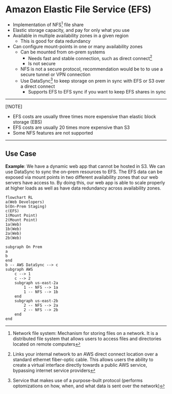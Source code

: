 # Amazon Elastic File Service (EFS)
- Implementation of NFS[^1] file share
- Elastic storage capacity, and pay for only what you use
- Available in multiple availability zones in a given region
    - This is good for data redundancy
- Can configure mount-points in one or many availability zones
    - Can be mounted from on-prem systems
        - Needs fast and stable connection, such as direct connect[^2]
        - Is not secure
    - NFS is not a secure protocol, recommendation would be to to use a secure tunnel or VPN connection
    - Use DataSync[^3] to keep storage on prem in sync with EFS or S3 over a direct connect
        - Supports EFS to EFS sync if you want to keep EFS shares in sync

---
[!NOTE]
- EFS costs are usually three times more expensive than elastic block storage (EBS)
- EFS costs are usually 20 times more expensive than S3
- Some NFS features are not supported
---

## Use Case
**Example**:
We have a dynamic web app that cannot be hosted in S3. We can use DataSync to sync the on-prem resources to EFS.
The EFS data can be exposed via mount points in two different availability zones that our web servers have access to.
By doing this, our web app is able to scale properly at higher loads as well as have data redundancy across availability zones.

```mermaid
flowchart RL
a(Web Developers)
b(On-Prem Staging)
c(EFS)
1(Mount Point)
2(Mount Point)
1a(Web)
1b(Web)
2a(Web)
2b(Web)

subgraph On Prem
a
b
end
b -- AWS DataSync --> c
subgraph AWS
    c --> 1
    c --> 2
    subgraph us-east-2a
        1 -- NFS --> 1a
        1 -- NFS --> 1b
    end
    subgraph us-east-2b
        2 -- NFS --> 2a
        2 -- NFS --> 2b
    end
end
```

[^1]: Network file system: Mechanism for storing files on a network. It is a distributed file system that allows users to access files and directories located on remote computers
[^2]: Links your internal network to an AWS direct connect location over a standard ethernet fiber-optic cable. This allows users the ability to create a virtual interface directly towards a public AWS service, bypassing internet service providers
[^3]: Service that makes use of a purpose-built protocol (performs optomizations on how, when, and what data is sent over the network)
